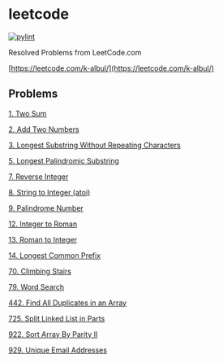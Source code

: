 # leetcode

[![pylint](https://github.com/albul-k/leetcode/actions/workflows/pylint.yml/badge.svg?branch=main)](https://github.com/albul-k/leetcode/actions/workflows/pylint.yml)

Resolved Problems from LeetCode.com

[https://leetcode.com/k-albul/](https://leetcode.com/k-albul/)

## Problems

[1. Two Sum](https://github.com/albul-k/leetcode/blob/main/src/easy/two_sum.py)

[2. Add Two Numbers](https://github.com/albul-k/leetcode/blob/main/src/medium/add_two_numbers.py)

[3. Longest Substring Without Repeating Characters](https://github.com/albul-k/leetcode/blob/main/src/medium/longest_substring_without_repeating_characters.py)

[5. Longest Palindromic Substring](https://github.com/albul-k/leetcode/blob/main/src/medium/longest_palindromic_substring.py)

[7. Reverse Integer](https://github.com/albul-k/leetcode/blob/main/src/easy/reverse_integer.py)

[8. String to Integer (atoi)](https://github.com/albul-k/leetcode/blob/main/src/medium/string_to_integer_atoi.py)

[9. Palindrome Number](https://github.com/albul-k/leetcode/blob/main/src/easy/palindrome_number.py)

[12. Integer to Roman](https://github.com/albul-k/leetcode/blob/main/src/medium/integer_to_roman.py)

[13. Roman to Integer](https://github.com/albul-k/leetcode/blob/main/src/easy/roman_to_integer.py)

[14. Longest Common Prefix](https://github.com/albul-k/leetcode/blob/main/src/easy/longest_common_prefix.py)

[70. Climbing Stairs](https://github.com/albul-k/leetcode/blob/main/src/easy/climbing_stairs.py)

[79. Word Search](https://github.com/albul-k/leetcode/blob/main/src/medium/word_search.py)

[442. Find All Duplicates in an Array](https://github.com/albul-k/leetcode/blob/main/src/medium/find_all_duplicates_in_an_array.py)

[725. Split Linked List in Parts](https://github.com/albul-k/leetcode/blob/main/src/medium/split_linked_list_in_parts.py)

[922. Sort Array By Parity II](https://github.com/albul-k/leetcode/blob/main/src/easy/sort_array_by_parity_ii.py)

[929. Unique Email Addresses](https://github.com/albul-k/leetcode/blob/main/src/easy/unique_email_addresses.py)
